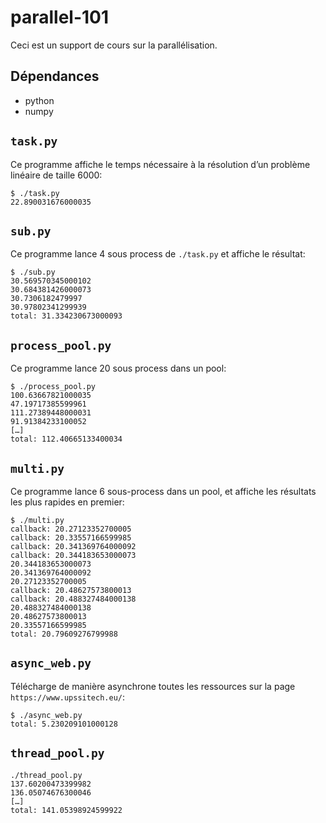 # parallel-101

Ceci est un support de cours sur la parallélisation.


## Dépendances

- python
- numpy

## `task.py`

Ce programme affiche le temps nécessaire à la résolution d’un problème linéaire de taille 6000:

```
$ ./task.py
22.890031676000035
```

## `sub.py`

Ce programme lance 4 sous process de `./task.py` et affiche le résultat:

```
$ ./sub.py
30.569570345000102
30.684381426000073
30.7306182479997
30.97802341299939
total: 31.334230673000093
```

## `process_pool.py`

Ce programme lance 20 sous process dans un pool:

```
$ ./process_pool.py
100.63667821000035
47.19717385599961
111.27389448000031
91.91384233100052
[…]
total: 112.40665133400034
```

## `multi.py`

Ce programme lance 6 sous-process dans un pool, et affiche les résultats les plus rapides en premier:

```
$ ./multi.py
callback: 20.27123352700005
callback: 20.33557166599985
callback: 20.341369764000092
callback: 20.344183653000073
20.344183653000073
20.341369764000092
20.27123352700005
callback: 20.48627573800013
callback: 20.488327484000138
20.488327484000138
20.48627573800013
20.33557166599985
total: 20.79609276799988
```

## `async_web.py`

Télécharge de manière asynchrone toutes les ressources sur la page `https://www.upssitech.eu/`:

```
$ ./async_web.py
total: 5.230209101000128
```

## `thread_pool.py`

```
./thread_pool.py
137.60200473399982
136.05074676300046
[…]
total: 141.05398924599922
```
